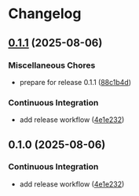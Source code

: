 # Changelog

## [0.1.1](https://github.com/andreiltd/picoforge/compare/v0.1.0...v0.1.1) (2025-08-06)


### Miscellaneous Chores

* prepare for release 0.1.1 ([88c1b4d](https://github.com/andreiltd/picoforge/commit/88c1b4d024d03b91bc73390c6c3abb5382bd7336))


### Continuous Integration

* add release workflow ([4e1e232](https://github.com/andreiltd/picoforge/commit/4e1e23228bc0a5ca1dfcab90c99911252cb24018))

## 0.1.0 (2025-08-06)


### Continuous Integration

* add release workflow ([4e1e232](https://github.com/andreiltd/picoforge/commit/4e1e23228bc0a5ca1dfcab90c99911252cb24018))
